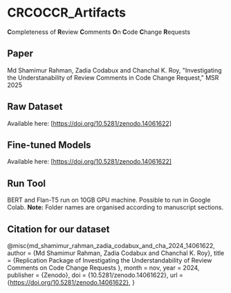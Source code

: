 # CRCOCCR_Artifacts
**C**ompleteness of **R**eview **C**omments **O**n **C**ode **C**hange **R**equests

## Paper
Md Shamimur Rahman, Zadia Codabux and Chanchal K. Roy, "Investigating the Understanability of Review Comments in Code Change Request," MSR 2025

## Raw Dataset
Available here: [https://doi.org/10.5281/zenodo.14061622]

## Fine-tuned Models
Available here: [https://doi.org/10.5281/zenodo.14061622]

## Run Tool
BERT and Flan-T5 run on 10GB GPU machine. Possible to run in Google Colab.
**Note:** Folder names are organised according to manuscript sections.

## Citation for our dataset

@misc{md_shamimur_rahman_zadia_codabux_and_cha_2024_14061622,
  author       = {Md Shamimur Rahman, Zadia Codabux and Chanchal K. Roy},
  title        = {Replication Package of Investigating the
                   Understandability of Review Comments on Code
                   Change Requests
                  },
  month        = nov,
  year         = 2024,
  publisher    = {Zenodo},
  doi          = {10.5281/zenodo.14061622},
  url          = {https://doi.org/10.5281/zenodo.14061622},
}
